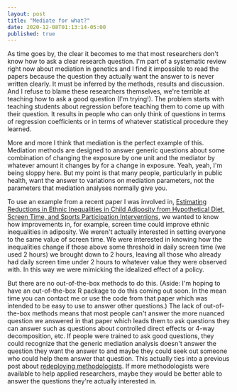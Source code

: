 ```yaml
---
layout: post
title: "Mediate for what?"
date: 2020-12-08T01:13:14-05:00
published: true
---
```


As time goes by, the clear it becomes to me that most researchers don't know how to ask a clear research question. I'm part of a systematic review right now about mediation in genetics and I find it impossible to read the papers because the question they actually want the answer to is never written clearly. It must be inferred by the methods, results and discussion. And I refuse to blame these researchers themselves, we're terrible at teaching how to ask a good question (I'm trying!). The problem starts with teaching students about regression before teaching them to come up with their question. It results in people who can only think of questions in terms of regression coefficients or in terms of whatever statistical procedure they learned.

More and more I think that mediation is the perfect example of this. Mediation methods are designed to answer generic questions about some combination of changing the exposure by one unit and the mediator by whatever amount it changes by for a change in exposure. Yeah, yeah, I'm being sloppy here. But my point is that many people, particularly in public health, want the answer to variations on mediation parameters, not the parameters that mediation analyses normally give you. 

To use an example from a recent paper I was involved in, [Estimating Reductions in Ethnic Inequalities in Child Adiposity from Hypothetical Diet, Screen Time, and Sports Participation Interventions](https://repub.eur.nl/pub/130528/), we wanted to know how improvements in, for example, screen time could improve ethnic inequalities in adiposity. We weren't actually interested in setting everyone to the same value of screen time. We were interested in knowing how the inequalities change if those above some threshold in daily screen time (we used 2 hours) we brought down to 2 hours, leaving all those who already had daily screen time under 2 hours to whatever value they were observed with. In this way we were mimicking the idealized effect of a policy. 

But there are no out-of-the-box methods to do this. (Aside: I'm hoping to have an out-of-the-box R package to do this coming out soon. In the mean time you can contact me or use the code from that paper which was intended to be easy to use to answer other questions.) The lack of out-of-the-box methods means that most people can't answer the more nuanced question we answered in that paper which leads them to ask questions they can answer such as questions about controlled direct effects or 4-way decomposition, etc. If people were trained to ask good questions, they could recognize that the generic mediation analysis doesn't answer the question they want the answer to and maybe they could seek out someone who could help them answer that question. This actually ties into a previous post about [redeploying methodologists](https://www.jeremylabrecque.org/post/improving_methods/). If more methodologists were available to help applied researchers, maybe they would be better able to answer the questions they're actually interested in.  




